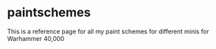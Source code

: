# paintschemes
This is a reference page for all my paint schemes for different minis for Warhammer 40,000
